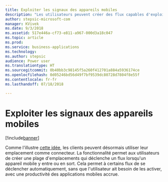 ```yaml
---
title: Exploiter les signaux des appareils mobiles
description: "Les utilisateurs peuvent créer des flux capables d'exploiter des fonctionnalités mobiles tels que le geofencing."
author: stepsic-microsoft-com
manager: KVivek
ms.date: 9/3/2018
ms.assetid: 517e446a-cf73-e811-a967-000d3a18c047
ms.topic: article
ms.prod: 
ms.service: business-applications
ms.technology: 
ms.author: stepsic
audience: Power user
ms.translationtype: HT
ms.sourcegitcommit: 0b40bb3c98145f5a260f412701a884a5936174ce
ms.openlocfilehash: 0d05246bd56d49f7bf9539dc80728d7804f8e55f
ms.contentlocale: fr-fr
ms.lasthandoff: 07/18/2018

---
```

# <a name="leverage-device-signals-on-mobile-devices"></a>Exploiter les signaux des appareils mobiles


[!include[banner](../../includes/banner.md)]

Comme l'illustre [cette idée](https://powerusers.microsoft.com/t5/Flow-Ideas/Microsoft-Forms-Trigger-Geo-Fencing/idi-p/69825), les clients peuvent désormais utiliser leur emplacement comme connecteur. La fonctionnalité permet aux utilisateurs de créer une plage d'emplacements qui déclenche un flux lorsqu'un appareil mobile y entre ou en sort. Cela permet à certains flux de se déclencher automatiquement, sans que l'utilisateur ait besoin de les activer, avec une productivité des applications mobiles accrue.

